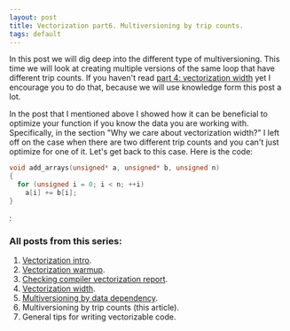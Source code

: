 ```yaml
---
layout: post
title: Vectorization part6. Multiversioning by trip counts.
tags: default
---
```


In this post we will dig deep into the different type of multiversioning. This time we will look at creating multiple versions of the same loop that have different trip counts. If you haven't read [part 4: vectorization width](https://dendibakh.github.io/blog/2017/11/02/Vectorization_width) yet I encourage you to do that, because we will use knowledge form this post a lot.

In the post that I mentioned above I showed how it can be beneficial to optimize your function if you know the data you are working with. Specifically, in the section "Why we care about vectorization width?" I left off on the case when there are two different trip counts and you can't just optimize for one of it. Let's get back to this case. Here is the code:

```cpp
void add_arrays(unsigned* a, unsigned* b, unsigned n)
{
  for (unsigned i = 0; i < n; ++i) 
    a[i] += b[i];
}
```

:

### All posts from this series:
1. [Vectorization intro](https://dendibakh.github.io/blog/2017/10/24/Vectorization_part1).
2. [Vectorization warmup](https://dendibakh.github.io/blog/2017/10/27/Vectorization_warmup).
3. [Checking compiler vectorization report](https://dendibakh.github.io/blog/2017/10/30/Compiler-optimization-report).
4. [Vectorization width](https://dendibakh.github.io/blog/2017/11/02/Vectorization_width).
5. [Multiversioning by data dependency](https://dendibakh.github.io/blog/2017/11/03/Multiversioning_by_DD).
6. Multiversioning by trip counts (this article).
7. General tips for writing vectorizable code.
